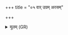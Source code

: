 +++
title = "०५ वार् उग्रम् अरसम्"

+++
<details><summary>मूलम् (GR)</summary>

वार् उग्रम् अरसं विषम्  
अग्निश् च विश्वचर्षणिः । +++(Bhatt. viṣacarṣaṇim)+++  
(…) ॥ +++(see 1cdef)+++
</details>
